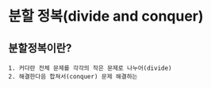 # 분할 정복(divide and conquer)

  ## 분할정복이란?
    1. 커다란 전체 문제를 각각의 작은 문제로 나누어(divide)
    2. 해결한다음 합쳐서(conquer) 문제 해결하는 
